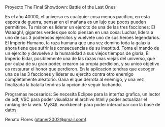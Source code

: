 Proyecto The Final Showdown: Battle of the Last Ones

Es el año 40000, el universo es cualquier cosa menos pacifico, en esta espoca de guerra, pensar en el mañana es un lujo que pocos pueden permitirse.
Tu mision es liderar un ejercito de una de las tres facciones:
El Waaagh!, gigantes verdes que solo piensan en una cosa: Luchar, lidera a uno de sus 3 poderosos ejercitos y vuelvete uno de sus heroes legendarios.
El Imperio Humano, la raza humana que una vez domino toda la galaxia ahora tiene que sufrir las consecuencias de su ineptitud. Toma el mando de un ejercito y devuelve a la humanidad a sus viejos tiempos de gloria,
El Imperio Eldar, posiblemente una de las razas mas viejas del universo, que por culpa de su gran poder, crearon su propia perdicion, y su unico objetivo es restaurar el honor que perdieron.
En la aplicacion tendras que escoger una de las 3 facciones y liderar su ejercito contra otro enemigo completamente aleatorio.
Gana el que derrota al enemigo, y una vez finalizada la batalla tendras la opcion de seguir luchando.

Programas necesarios:
Se necesita Eclipse para la interfaz grafica, un lector de pdf, VSC para poder visualizar el archivo html y poder actualizar el ranking de la web. MySQL workbench para poder interactuar con la base de datos

Renato Flores (otaner2002@gmail.com)
